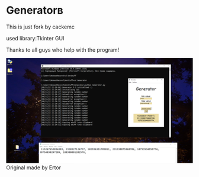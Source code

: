 # Generatorв
This is just fork by cackemc 

used library:Tkinter GUI

Thanks to all guys who help with the program!

![Program screenshot](Screenshot.png)
Original made by Ertor

